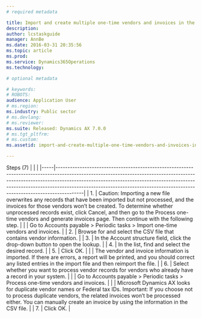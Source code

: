 ```yaml
---
# required metadata

title: Import and create multiple one-time vendors and invoices in the public sector
description: 
author: lcstaskguide
manager: AnnBe
ms.date: 2016-03-31 20:35:56
ms.topic: article
ms.prod: 
ms.service: Dynamics365Operations
ms.technology: 

# optional metadata

# keywords: 
# ROBOTS: 
audience: Application User
# ms.region: 
ms.industry: Public sector
# ms.devlang: 
# ms.reviewer: 
ms.suite: Released: Dynamics AX 7.0.0
# ms.tgt_pltfrm: 
# ms.custom: 
ms.assetid: import-and-create-multiple-one-time-vendors-and-invoices-in-the-public-sector

---
```


Steps (7)
|     |                                                                                                                                                                                                                                                                                                                                   |
|-----|-----------------------------------------------------------------------------------------------------------------------------------------------------------------------------------------------------------------------------------------------------------------------------------------------------------------------------------|
| 1.  | Caution: Importing a new file overwrites any records that have been imported but not processed, and the invoices for those vendors won’t be created. To determine whether unprocessed records exist, click Cancel, and then go to the Process one-time vendors and generate invoices page. Then continue with the following step. |
|     | Go to Accounts payable &gt; Periodic tasks &gt; Import one-time vendors and invoices.                                                                                                                                                                                                                                             |
| 2.  | Browse for and select the CSV file that contains vendor information.                                                                                                                                                                                                                                                              |
| 3.  | In the Account structure field, click the drop-down button to open the lookup.                                                                                                                                                                                                                                                    |
| 4.  | In the list, find and select the desired record.                                                                                                                                                                                                                                                                                  |
| 5.  | Click OK.                                                                                                                                                                                                                                                                                                                         |
|     | The vendor and invoice information is imported. If there are errors, a report will be printed, and you should correct any listed entries in the import file and then reimport the file.                                                                                                                                           |
| 6.  | Select whether you want to process vendor records for vendors who already have a record in your system.                                                                                                                                                                                                                           |
|     | Go to Accounts payable &gt; Periodic tasks &gt; Process one-time vendors and invoices.                                                                                                                                                                                                                                            |
|     | Microsoft Dynamics AX looks for duplicate vendor names or Federal tax IDs. Important: If you choose not to process duplicate vendors, the related invoices won’t be processed either. You can manually create an invoice by using the information in the CSV file.                                                                |
| 7.  | Click OK.                                                                                                                                                                                                                                                                                                                         |



